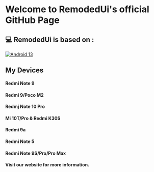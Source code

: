 <h1>Welcome to RemodedUi's official GitHub Page</h1>

  
  ## 💻 RemodedUi is based on :

  [![Android 13](https://img.shields.io/badge/Android%2012-3ddc84?style=flat-square&logo=android&logoColor=ffffff)](https://www.android.com/android-13/) 

   

  ## My Devices 

  #### Redmi Note 9 

  #### Redmi 9/Poco M2

  #### Redmj Note 10 Pro 

  #### Mi 10T/Pro & Redmi K30S

  #### Redmi 9a

  #### Redmi Note 5

  #### Redmi Note 9S/Pro/Pro Max

  #### Visit our website for more information.
